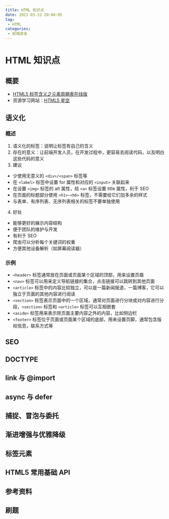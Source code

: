 ```yaml
---
title: HTML 知识点
date: 2021-03-22 20:04:05
tag:
 - HTML
categories:
 - 前端进击
---
```

# HTML 知识点
<CustomImage src='/growth-record/base/html/html-00.png' />

## 概要
<CustomImage src='/growth-record/base/html/html-01.png' />

- [HTML5 标签含义之元素周期表在线版](http://www.html5star.com/manual/html5label-meaning/)
- 资源学习网站：[HTML5 星空](http://www.html5star.com/)

## 语义化
### 概述
1. 语义化的标签：说明让标签有自己的含义
2. 存在的意义：让前端开发人员，在开发过程中，更容易去阅读代码，以及明白这些代码的意义
3. 建议
- 少使用无意义的 `<div>/<span>` 标签等
- 在 `<label>` 标签中设置 for 属性和对应的 `<input>` 关联起来
- 在设置 `<img>` 标签的 alt 属性，给 `<a>` 标签设置 title 属性，利于 SEO
- 在页面的标题部分使用 `<h1>~<h6>` 标签，不需要给它们加多余的样式
- 与表单、有序列表、无序列表相关的标签不要单独使用
4. 好处
- 能够更好的展示内容结构
- 便于团队的维护与开发
- 有利于 SEO
- 爬虫可以分析每个关键词的权重
- 方便其他设备解析（如屏幕阅读器）

### 示例
<CustomImage src='/growth-record/base/html/html-02.png' />

- `<header>` 标签通常放在页面或页面某个区域的顶部，用来设置页眉
- `<nav>` 标签可以用来定义导航链接的集合，点击链接可以跳转到其他页面
- `<article>` 标签中的内容比较独立，可以是一篇新闻报道，一篇博客，它可以独立于页面的其他内容进行阅读
- `<section>` 标签表示页面中的一个区域，通常对页面进行分块或对内容进行分段，`<section>` 标签和 `<article>` 标签可以互相嵌套
- `<aside>` 标签用来表示除页面主要内容之外的内容，比如侧边栏
- `<footer>` 标签位于页面或页面某个区域的底部，用来设置页脚，通常包含版权信息，联系方式等

## SEO

## DOCTYPE

## link 与 @import

## async 与 defer

## 捕捉、冒泡与委托

## 渐进增强与优雅降级

## 标签元素

## HTML5 常用基础 API

## 参考资料

## 刷题

